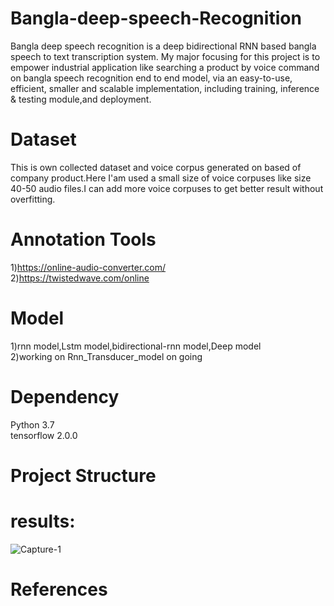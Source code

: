 # Bangla-deep-speech-Recognition
Bangla deep speech recognition is a deep bidirectional RNN based bangla speech to text transcription system.
My major focusing for this project is to empower industrial application like searching a product by voice command on bangla speech recognition  end to end model, via an easy-to-use, efficient, smaller and scalable implementation, including training, inference & testing module,and deployment.

# Dataset  
This is own collected dataset and voice corpus generated on based of company product.Here I'am used a small size of voice corpuses like size 40-50 audio files.I can add more voice corpuses to get better result without overfitting.

# Annotation Tools   
1)https://online-audio-converter.com/  
2)https://twistedwave.com/online   

# Model  
1)rnn model,Lstm model,bidirectional-rnn model,Deep model  
2)working on Rnn_Transducer_model on going

# Dependency    
 Python 3.7   
 tensorflow 2.0.0  

# Project Structure

# results:  
![Capture-1](https://user-images.githubusercontent.com/45398575/120583800-ad5e5380-c450-11eb-84b9-85779bf71f13.PNG)

# References
